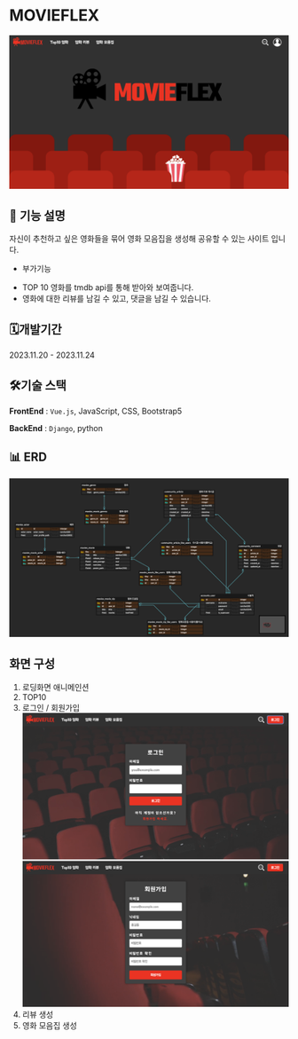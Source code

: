 # MOVIEFLEX
![Alt text](main.png)

## 📝 기능 설명
자신이 추천하고 싶은 영화들을 묶어 영화 모음집을 생성해 공유할 수 있는 사이트 입니다.
 + 부가기능
- TOP 10 영화를 tmdb api를 통해 받아와 보여줍니다.
- 영화에 대한 리뷰를 남길 수 있고, 댓글을 남길 수 있습니다.

## 🗓️개발기간
2023.11.20 - 2023.11.24

## 🛠️기술 스택
**FrontEnd** : `Vue.js`, JavaScript, CSS, Bootstrap5

**BackEnd** : `Django`, python

## 📊 ERD
![Alt text](erd.png)

## 화면 구성

1. 로딩화면 애니메인션
2. TOP10
3. 로그인 / 회원가입
   ![Alt text](login.png)
   ![Alt text](signUp.png)
5. 리뷰 생성
6. 영화 모음집 생성